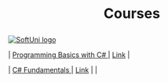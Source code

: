 # <p align="center"> Courses <p>

<a href="https://softuni.bg" rel="Courses"> ![SoftUni logo][logo] </a>

[logo]: http://innovationstarterbox.bg/wp-content/uploads/2016/05/Softuni_logo_trasparent.png "Logo Title Text 2"

<td>



| <a href="https://softuni.bg/trainings/3038/programming-basics-with-c-sharp-july-2020" > Programming Basics with C# </a>         | <a href="https://softuni.bg/certificates/details/88258/3bb30352"> Link</a> |

| <a href="https://softuni.bg/trainings/3135/csharp-fundamentals-september-2020"> C# Fundamentals
</a> | <a href="https://softuni.bg/certificates/details/93992/4eead54a"> Link</a> |                                               |

</td>
